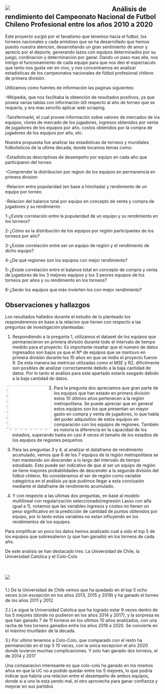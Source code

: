 # <img style="float: left; padding-right: 0.2cm; width: 9.0cm" src="https://th.bing.com/th/id/R.69cb7735a422db336e0d49d0dc89c21c?rik=YmUVpMyvcM4B%2bw&pid=ImgRaw&r=0">

## Análisis de rendimiento del Campeonato Nacional de Futbol Chileno Profesional entre los años 2010 a 2020

Este proyecto surgió por el fanatismo que tenemos hacia el futbol, los torneos nacionales y cada amistoso que se ha desarrollado que hemos puesto nuestra atencion, desarrollando un gran sentimiento de amor y aprecio por el deporte, generando lazos con equipos determinados por su juego, cordinacion y determinacion por ganar.
Dando un paso mas alla, nos intrigo el funcionamiento de cada equipo para que nos den el espectaculo que tanto nos gusta ver en vivo, y nos concentramos en analizar estadisticas de los campeonatos nacionales de fútbol profesional chileno de primera división.

Utilizamos como fuentes de información las paginas siguientes:

-Wkipedia, que nos facilitaba la obtención de resultados positivos, ya que poseia varias tablas con información útil respecto al año de torneo que se requería, y era mas sencillo aplicar web scraping.

-Tansfermarkt, el cual provee información sobre valores de mercados de los equipos, vlores de mercado de los jugadores, ingresos obtenidos por venta de jugadores de los equipos por año, costos obtenidos por la compra de jugadores de los equipos por año, etc.

Nuestra propuesta fue analizar las estadisticas de torneos y mundiales futbolisticos de la ultima decada; donde tocamos temas como:

-Estadisticas descriptivas de desempeño por equipo en cada año que participaron del torneo

-Comprender la distribucion por region de los equipos en permanencia en primera division

-Relacion entre popularidad (en base a hinchada) y rendimiento de un equipo por torneo 

-Relacion del balance total por equipo en concepto de venta y compra de jugadores y su rendimiento

1-¿Existe correlación entre la popularidad de un equipo y su rendimiento en los torneos?

2-¿Cómo es la distribución de los equipos por región participantes de los torneos por año?

3-¿Existe correlación entre ser un equipo de región y el rendimiento de dicho equipo?

4-¿De qué regiones son los equipos con mejor rendimiento?

5-¿Existe correlación entre el balance total en concepto de compra y venta de jugadores de los 3 mejores equipos y los 3 peores 
equipos de los torneos por años y su rendimiento en los torneos?

6-¿Serán los equipos que más invierten los con mejor rendimiento?

## Observaciones y hallazgos

Los resultados hallados durante el estudio de lo planteado los responderemos en base a la relacion que tienen con respecto a las preguntas de investigación planteadas:

1) Respondiendo a la pregunta 1, utilizamos el dataset de los equipos que permanecieron en primera división durante todo el intervalo de tiempo medido para el proyecto. Es importante resaltar que el numero de datos ingresados son bajos ya que el Nº de equipos que se mantuvo en primera división durante los 10 años en que se midio el proyecto fueron 9. De esta manera las metricas utilizadas como el MSE y R2, dificilmente son posibles de analizar correctamente debido a la baja cantidad de datos. Por lo tanto el análisis para este apartado estaría sesgado debido a la baja cantidad de datos.
<img style="float: left; padding-right: 0.2cm; width: 4.0cm" src="https://raw.githubusercontent.com/fmeza7/Proyecto_Cs_Datos_Grupo_1/main/graficos%20finales/regresion_2/regresion_2.png">

2) Para la pregunta dos apreciamos que gran parte de los equipos que han estado en primera división estos 10 útlimos años pertenecen a la región metropolitana. Se puede apreciar que en general estos equipos son los que presentan un mayor gasto en compra y venta de jugadores, lo que habla del poder adquisitivo de estos equipos en comparación con los equipos de regiones. También es notoria la diferencia en la capacidad de los estadios, superando hasta en casi 4 veces el tamaño de los estadios de los equipos de regiones pequeños. 

3) Para las preguntas 3 y 4, al analizar el dataframe de rendimiento acumulado, vemos que 6 de los 7 equipos de la región metropolitana se han mantenido sin descender a lo largo del intervalo de tiempo estudiado. Esto puede ser indicativo de que al ser un equipo de región se tiene mayores probabilidades de descender a la segunda división del fútbol chileno. No consideramos el ser de región como variable categórica en el análisis ya que pudimos llegar a esta conclusión mediante el dataframe de rendimiento acumulado.

4) Y con respecto a las ultimas dos preguntas, en base al modelo multilineal con regularización seleccionado(regresión Lasso con alfa igual a 1), notamos que las variables ingresos y costos no tienen un peso significativo en la predicción de cantidad de puntos obtenidos por equipo, por lo tanto estas variables no estan influyendo en los rendimientos de los equipos.

Para simplificar un poco los datos hemos analizado cual a sido el top 5 de los equipos que sobresalieron (y que han ganado) en los torneos de cada año.

De este analisis se han destacado tres: La Universidad de Chile, la Universidad Catolica y el Colo-Colo
# <img style="float: center; padding-right: 0.5cm; width: 9.0cm" src="https://th.bing.com/th/id/R.eb9f4b9c1f6a937ae39c3eb85241bb28?rik=V3F7vqqe4izTOQ&pid=ImgRaw&r=0&sres=1&sresct=1">

1.) De la Universidad de Chile vemos que ha quedado en el top 5 ocho veces (con escepción en los años 2013, 2015 y 2019) y ha ganado el torneo de los años 2011 y 2012

2.) Le sigue la Universidad Catolica que ha logrado estar 9 veces dentro de los 5 mejores (donde no pudieron en los años 2014 y 2017), y la sorpresa es que han ganado 7 de 11 torneos en los ultimos 10 años analizados, con una racha de tres torneos ganados entre los años 2018 a 2020. Se convierte en el máximo triunfador de la decada.

3.) Por ultimo tenemos a Colo-Colo, que comparado con el resto ha permanecido en el top 5 10 veces, con la unica escepcion el año 2020 donde tuvieron muchas complicaciones. Y solo han ganado dos torneos, el de 2014 y 2017

Una comparacion interesante es que colo-colo ha ganado en los mismos años en que la UC no a podido quedar entre los 5 mejores, lo que podria indicar que habria una relacion entre el desempeño de ambos equipos, donde si a uno le esta yendo mal, el otro aprovecha para ganar confianza y mejorar en sus partidos 
